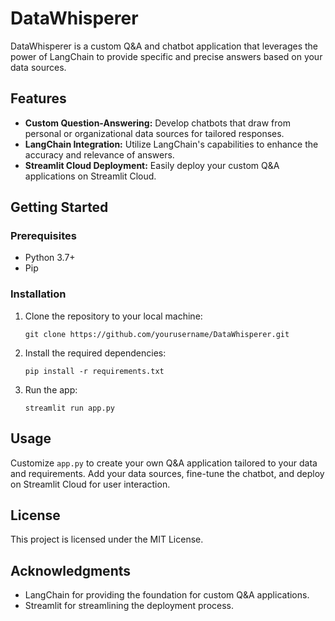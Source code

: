 # DataWhisperer

DataWhisperer is a custom Q&A and chatbot application that leverages the power of LangChain to provide specific and precise answers based on your data sources.

## Features

- **Custom Question-Answering:** Develop chatbots that draw from personal or organizational data sources for tailored responses.
- **LangChain Integration:** Utilize LangChain's capabilities to enhance the accuracy and relevance of answers.
- **Streamlit Cloud Deployment:** Easily deploy your custom Q&A applications on Streamlit Cloud.

## Getting Started

### Prerequisites

- Python 3.7+
- Pip

### Installation

1. Clone the repository to your local machine:

   ```shell
   git clone https://github.com/yourusername/DataWhisperer.git
2. Install the required dependencies:

   ```shell
   pip install -r requirements.txt
3. Run the app:

   ```shell
   streamlit run app.py
## Usage

Customize `app.py` to create your own Q&A application tailored to your data and requirements. Add your data sources, fine-tune the chatbot, and deploy on Streamlit Cloud for user interaction.


## License

This project is licensed under the MIT License.

## Acknowledgments

- LangChain for providing the foundation for custom Q&A applications.
- Streamlit for streamlining the deployment process.



